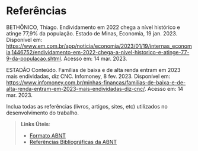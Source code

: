 # Referências

BETHÔNICO, Thiago. Endividamento em 2022 chega a nível histórico e atinge 77,9% da população. Estado de Minas, Economia, 19 jan. 2023. Disponível em: <https://www.em.com.br/app/noticia/economia/2023/01/19/internas_economia,1446752/endividamento-em-2022-chega-a-nivel-historico-e-atinge-77-9-da-populacao.shtml>. Acesso em: 14 mar. 2023.

ESTADÃO Conteúdo. Famílias de baixa e de alta renda entram em 2023 mais endividadas, diz CNC. Infomoney, 8 fev. 2023. Disponível em: <https://www.infomoney.com.br/minhas-financas/familias-de-baixa-e-de-alta-renda-entram-em-2023-mais-endividadas-diz-cnc/>. Acesso em: 14 mar. 2023.


Inclua todas as referências (livros, artigos, sites, etc) utilizados no desenvolvimento do trabalho.

> **Links Úteis**:
> - [Formato ABNT](https://www.normastecnicas.com/abnt/trabalhos-academicos/referencias/)
> - [Referências Bibliográficas da ABNT](https://comunidade.rockcontent.com/referencia-bibliografica-abnt/)
